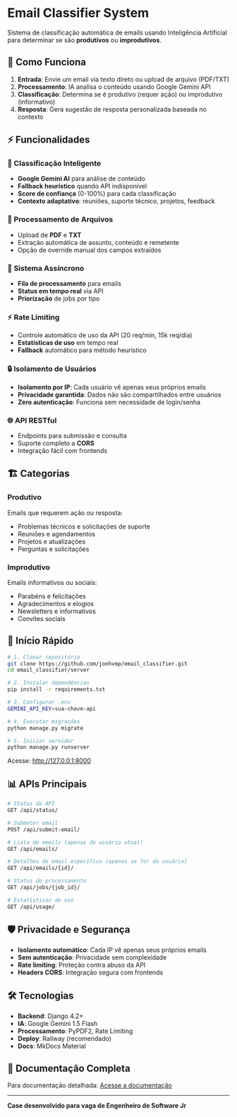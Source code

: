 # Email Classifier System

Sistema de classificação automática de emails usando Inteligência Artificial para determinar se são **produtivos** ou **improdutivos**.

## 🤖 Como Funciona

1. **Entrada**: Envie um email via texto direto ou upload de arquivo (PDF/TXT)
2. **Processamento**: IA analisa o conteúdo usando Google Gemini API
3. **Classificação**: Determina se é produtivo (requer ação) ou improdutivo (informativo)
4. **Resposta**: Gera sugestão de resposta personalizada baseada no contexto

## ⚡ Funcionalidades

### 🎯 Classificação Inteligente
- **Google Gemini AI** para análise de conteúdo
- **Fallback heurístico** quando API indisponível
- **Score de confiança** (0-100%) para cada classificação
- **Contexto adaptativo**: reuniões, suporte técnico, projetos, feedback

### 📄 Processamento de Arquivos
- Upload de **PDF** e **TXT**
- Extração automática de assunto, conteúdo e remetente
- Opção de override manual dos campos extraídos

### 🚀 Sistema Assíncrono
- **Fila de processamento** para emails
- **Status em tempo real** via API
- **Priorização** de jobs por tipo

### ⚡ Rate Limiting
- Controle automático de uso da API (20 req/min, 15k req/dia)
- **Estatísticas de uso** em tempo real
- **Fallback** automático para método heurístico

### 🔒 Isolamento de Usuários
- **Isolamento por IP**: Cada usuário vê apenas seus próprios emails
- **Privacidade garantida**: Dados não são compartilhados entre usuários
- **Zero autenticação**: Funciona sem necessidade de login/senha

### 🌐 API RESTful
- Endpoints para submissão e consulta
- Suporte completo a **CORS**
- Integração fácil com frontends

## 🏗️ Categorias

### Produtivo
Emails que requerem ação ou resposta:
- Problemas técnicos e solicitações de suporte
- Reuniões e agendamentos
- Projetos e atualizações
- Perguntas e solicitações

### Improdutivo
Emails informativos ou sociais:
- Parabéns e felicitações
- Agradecimentos e elogios
- Newsletters e informativos
- Convites sociais

## 🚀 Início Rápido

```bash
# 1. Clonar repositório
git clone https://github.com/jonhvmp/email_classifier.git
cd email_classifier/server

# 2. Instalar dependências
pip install -r requirements.txt

# 3. Configurar .env
GEMINI_API_KEY=sua-chave-api

# 4. Executar migrações
python manage.py migrate

# 5. Iniciar servidor
python manage.py runserver
```

Acesse: http://127.0.0.1:8000

## 📊 APIs Principais

```bash
# Status da API
GET /api/status/

# Submeter email
POST /api/submit-email/

# Lista de emails (apenas do usuário atual)
GET /api/emails/

# Detalhes de email específico (apenas se for do usuário)
GET /api/emails/{id}/

# Status do processamento
GET /api/jobs/{job_id}/

# Estatísticas de uso
GET /api/usage/
```

## 🛡️ Privacidade e Segurança

- **Isolamento automático**: Cada IP vê apenas seus próprios emails
- **Sem autenticação**: Privacidade sem complexidade
- **Rate limiting**: Proteção contra abuso da API
- **Headers CORS**: Integração segura com frontends

## 🛠️ Tecnologias

- **Backend**: Django 4.2+
- **IA**: Google Gemini 1.5 Flash
- **Processamento**: PyPDF2, Rate Limiting
- **Deploy**: Railway (recomendado)
- **Docs**: MkDocs Material

## 📖 Documentação Completa

Para documentação detalhada: [Acesse a documentação](https://jonhvmp.github.io/email_classifier/)

---

**Case desenvolvido para vaga de Engenheiro de Software Jr**
